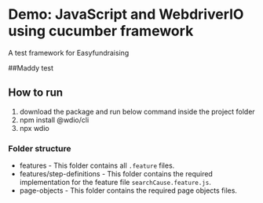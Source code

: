 # Demo: JavaScript and WebdriverIO using cucumber framework
A test framework for Easyfundraising 

##Maddy test

## How to run
1. download the package and run below command inside the project folder
2. npm install @wdio/cli
3. npx wdio

### Folder structure
- features - This folder contains all `.feature` files.
- features/step-definitions - This folder contains the required implementation for the feature file `searchCause.feature.js`.
- page-objects - This folder contains the required page objects files.
